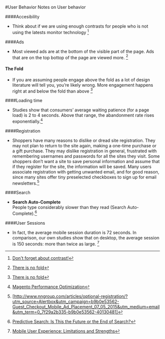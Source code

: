 #User Behavior 
Notes on User behavior

####Accesibility

- Think about if we are using enough contrasts for people who is not using the latests monitor technology [^3]

####Ads 
- Most viewed ads are at the bottom of the visible part of the page. Ads that are on the top bottop of the page are viewed more. [^6]

#### The Fold
- If you are assuming people engage above the fold as a lot of design literature will tell you, you’re likely wrong. More engagement happens right at and below the fold than above [^5]

 
####Loading time

- Studies show that consumers’ average waiting patience (for a page load) is 2 to 4 seconds. Above that range, the abandonment rate rises exponentially.[^2]

####Registration
- Shoppers have many reasons to dislike or dread site registration. They may not plan to return to the site again, making a one-time purchase or a gift purchase. They may dislike registration in general, frustrated with remembering usernames and passwords for all the sites they visit. Some shoppers don’t want a site to save personal information and assume that if they register for the site, the information will be saved. Many users associate registration with getting unwanted email, and for good reason, since many sites offer tiny preselected checkboxes to sign up for email newsletters.[^7]
 
  
####Search 
- **Search Auto-Complete** <br /> People type considerably slower than they read (Search Auto-Complete).[^1]

####User Sessions
- In fact, the average mobile session duration is 72 seconds. In comparison, our own studies show that on desktop, the average session is 150 seconds: more than twice as large. [^4]

[^1]:[Predictive Search: Is This the Future or the End of Search?](http://www.wordstream.com/blog/ws/2013/06/24/predictive-search)

[^2]:[Magento Performance Optimization](http://www.ecommercepartners.net/Services/Ecommerce-Solutions/Magento-Optimization.shtml)

[^3]:[Don't forget about contrast!](http://alistapart.com/blog/post/dont-forget-about-contrast)

[^4]:[Mobile User Experience: Limitations and Strengths](http://www.nngroup.com/articles/mobile-ux/?utm_source=Alertbox&utm_campaign=205de653eb-Mobile_UX_long_04_20_2015&utm_medium=email&utm_term=0_7f29a2b335-205de653eb-40130481)

[^5]:[There is no fold](http://www.lukew.com/ff/entry.asp?1946)

[^6]:[There is no fold](http://www.lukew.com/ff/entry.asp?1946)

[^7]:[http://www.nngroup.com/articles/optional-registration/?utm_source=Alertbox&utm_campaign=b9b0e53562-Guest_Checkout_Mobile_Ad_Placement_07_05_2015&utm_medium=email&utm_term=0_7f29a2b335-b9b0e53562-40130481]